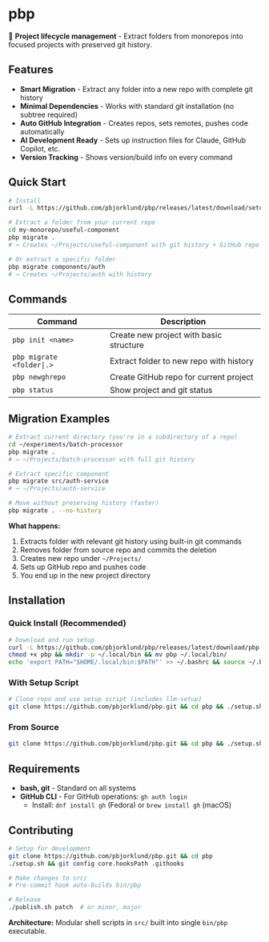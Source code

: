 # pbp

🚀 **Project lifecycle management** - Extract folders from monorepos into focused projects with preserved git history.

## Features

- **Smart Migration** - Extract any folder into a new repo with complete git history
- **Minimal Dependencies** - Works with standard git installation (no subtree required)  
- **Auto GitHub Integration** - Creates repos, sets remotes, pushes code automatically
- **AI Development Ready** - Sets up instruction files for Claude, GitHub Copilot, etc.
- **Version Tracking** - Shows version/build info on every command

## Quick Start

```bash
# Install
curl -L https://github.com/pbjorklund/pbp/releases/latest/download/setup.sh | bash

# Extract a folder from your current repo
cd my-monorepo/useful-component
pbp migrate .
# → Creates ~/Projects/useful-component with git history + GitHub repo

# Or extract a specific folder  
pbp migrate components/auth
# → Creates ~/Projects/auth with history
```

## Commands

| Command | Description |
|---------|-------------|
| `pbp init <name>` | Create new project with basic structure |
| `pbp migrate <folder\|.>` | Extract folder to new repo with history |
| `pbp newghrepo` | Create GitHub repo for current project |  
| `pbp status` | Show project and git status |

## Migration Examples

```bash
# Extract current directory (you're in a subdirectory of a repo)
cd ~/experiments/batch-processor  
pbp migrate .
# → ~/Projects/batch-processor with full git history

# Extract specific component
pbp migrate src/auth-service
# → ~/Projects/auth-service  

# Move without preserving history (faster)
pbp migrate . --no-history
```

**What happens:**
1. Extracts folder with relevant git history using built-in git commands
2. Removes folder from source repo and commits the deletion
3. Creates new repo under `~/Projects/`
4. Sets up GitHub repo and pushes code
5. You end up in the new project directory

## Installation

### Quick Install (Recommended)
```bash
# Download and run setup
curl -L https://github.com/pbjorklund/pbp/releases/latest/download/pbp -o pbp
chmod +x pbp && mkdir -p ~/.local/bin && mv pbp ~/.local/bin/
echo 'export PATH="$HOME/.local/bin:$PATH"' >> ~/.bashrc && source ~/.bashrc
```

### With Setup Script  
```bash
# Clone repo and use setup script (includes llm-setup)
git clone https://github.com/pbjorklund/pbp.git && cd pbp && ./setup.sh
```

### From Source
```bash
git clone https://github.com/pbjorklund/pbp.git && cd pbp && ./setup.sh
```

## Requirements

- **bash, git** - Standard on all systems
- **GitHub CLI** - For GitHub operations: `gh auth login`
  - Install: `dnf install gh` (Fedora) or `brew install gh` (macOS)

## Contributing

```bash
# Setup for development
git clone https://github.com/pbjorklund/pbp.git && cd pbp
./setup.sh && git config core.hooksPath .githooks

# Make changes to src/
# Pre-commit hook auto-builds bin/pbp

# Release
./publish.sh patch  # or minor, major
```

**Architecture:** Modular shell scripts in `src/` built into single `bin/pbp` executable.